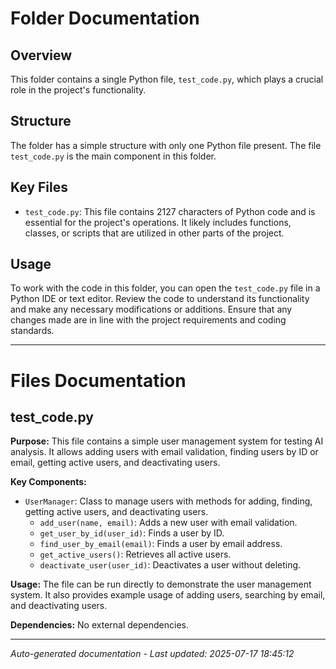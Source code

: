 # Folder Documentation

## Overview
This folder contains a single Python file, `test_code.py`, which plays a crucial role in the project's functionality.

## Structure
The folder has a simple structure with only one Python file present. The file `test_code.py` is the main component in this folder.

## Key Files
- `test_code.py`: This file contains 2127 characters of Python code and is essential for the project's operations. It likely includes functions, classes, or scripts that are utilized in other parts of the project.

## Usage
To work with the code in this folder, you can open the `test_code.py` file in a Python IDE or text editor. Review the code to understand its functionality and make any necessary modifications or additions. Ensure that any changes made are in line with the project requirements and coding standards.

---

# Files Documentation

## test_code.py

**Purpose:** This file contains a simple user management system for testing AI analysis. It allows adding users with email validation, finding users by ID or email, getting active users, and deactivating users.

**Key Components:**
- `UserManager`: Class to manage users with methods for adding, finding, getting active users, and deactivating users.
  - `add_user(name, email)`: Adds a new user with email validation.
  - `get_user_by_id(user_id)`: Finds a user by ID.
  - `find_user_by_email(email)`: Finds a user by email address.
  - `get_active_users()`: Retrieves all active users.
  - `deactivate_user(user_id)`: Deactivates a user without deleting.
  
**Usage:** The file can be run directly to demonstrate the user management system. It also provides example usage of adding users, searching by email, and deactivating users.

**Dependencies:** No external dependencies.

---
*Auto-generated documentation - Last updated: 2025-07-17 18:45:12*
